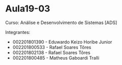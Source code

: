 # Aula19-03

Curso: Análise e Desenvolvimento de Sistemas [ADS]

Integrantes:
- 002201801390 - Eduwardo Keizo Horibe Junior
- 002201800533 - Rafael Soares Tôres
- 002201802138 - Rafael Soares Tôres
- 002201800485 - Matheus Gaboardi Tralli
